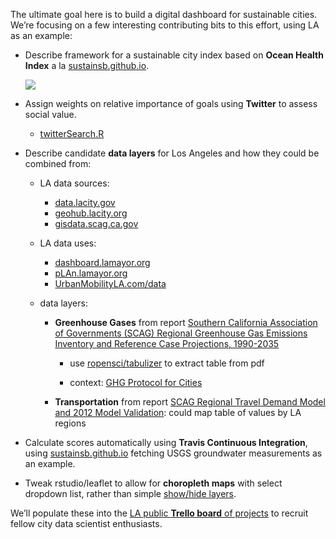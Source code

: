 The ultimate goal here is to build a digital dashboard for sustainable cities. We’re focusing on a few interesting contributing bits to this effort, using LA as an example:

- Describe framework for a sustainable city index based on **Ocean Health Index** a la [sustainsb.github.io](http://sustainsb.github.io).

  ![](https://sustainsb.github.io/images/scores_flower-plot_sbcounty.png)
  
- Assign weights on relative importance of goals using **Twitter** to assess social value.

  - [twitterSearch.R](./twitterSearch.R)

- Describe candidate **data layers** for Los Angeles and how they could be combined from:

  - LA data sources:
  
    - [data.lacity.gov](http://data.lacity.gov)
    - [geohub.lacity.org](http://geohub.lacity.org)
    - [gisdata.scag.ca.gov](http://gisdata.scag.ca.gov)
    
  - LA data uses:
  
    - [dashboard.lamayor.org](http://dashboard.lamayor.org)
    - [pLAn.lamayor.org](http://plan.lamayor.org)  
    - [UrbanMobilityLA.com/data](http://www.urbanmobilityla.com/data)

  - data layers:
  
    - **Greenhouse Gases** from report 
    [Southern California Association of Governments (SCAG) Regional Greenhouse Gas Emissions Inventory and Reference Case Projections, 1990-2035](http://sustain.scag.ca.gov/Pages/ClimateEconomicDevProject.aspx)
    
      - use [ropensci/tabulizer](https://github.com/ropensci/tabulizer) to extract table from pdf
      
      - context: [GHG Protocol for Cities](http://www.ghgprotocol.org/greenhouse-gas-protocol-accounting-reporting-standard-cities)
      
    - **Transportation** from report [SCAG Regional Travel Demand Model and 2012 Model Validation](http://www.scag.ca.gov/DataAndTools/Pages/TransportationModels.aspx): could map table of values by LA regions

- Calculate scores automatically using **Travis Continuous Integration**, using [sustainsb.github.io](http://sustainsb.github.io) fetching USGS groundwater measurements as an example.

- Tweak rstudio/leaflet to allow for **choropleth maps** with select dropdown list, rather than simple [show/hide layers](http://rstudio.github.io/leaflet/showhide.html).

We’ll populate these into the [LA public **Trello board** of projects]( https://trello.com/b/8TNcO49a/d4d-city-of-la-project-board) to recruit fellow city data scientist enthusiasts.
